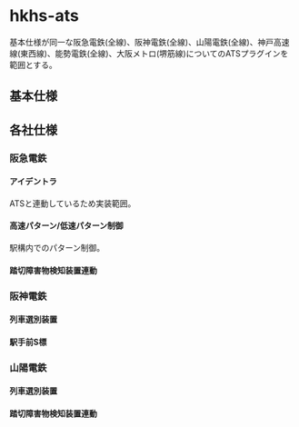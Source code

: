 # hkhs-ats

基本仕様が同一な阪急電鉄(全線)、阪神電鉄(全線)、山陽電鉄(全線)、神戸高速線(東西線)、能勢電鉄(全線)、大阪メトロ(堺筋線)についてのATSプラグインを範囲とする。

## 基本仕様

## 各社仕様
### 阪急電鉄
#### アイデントラ
ATSと連動しているため実装範囲。

#### 高速パターン/低速パターン制御
駅構内でのパターン制御。

#### 踏切障害物検知装置連動

### 阪神電鉄
#### 列車選別装置

#### 駅手前S標

### 山陽電鉄
#### 列車選別装置

#### 踏切障害物検知装置連動